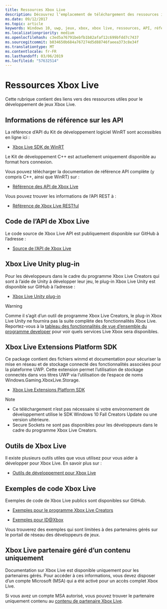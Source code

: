 ```yaml
---
title: Ressources Xbox Live
description: Découvrez l’emplacement de téléchargement des ressources importantes pour le développement Xbox Live.
ms.date: 09/12/2017
ms.topic: article
keywords: Windows 10, uwp, jeux, xbox, xbox live, ressources, API, référencer
ms.localizationpriority: medium
ms.openlocfilehash: c3ed5a76791bebfb1b82afaf12c699bfdd7c7437
ms.sourcegitcommit: b034650b684a767274d5d88746faeea373c8e34f
ms.translationtype: MT
ms.contentlocale: fr-FR
ms.lasthandoff: 03/06/2019
ms.locfileid: "57632514"
---
```

# <a name="xbox-live-resources"></a>Ressources Xbox Live

Cette rubrique contient des liens vers des ressources utiles pour le développement de jeux Xbox Live.

## <a name="api-reference"></a>Informations de référence sur les API

La référence d’API du Kit de développement logiciel WinRT sont accessibles en ligne ici :

* [Xbox Live SDK de WinRT](https://docs.microsoft.com/en-us/dotnet/api/?view=xboxlive-dotnet-2017.11.20171204.01)

Le Kit de développement C++ est actuellement uniquement disponible au format hors connexion.

Vous pouvez télécharger la documentation de référence API complète (y compris C++, ainsi que WinRT) sur :

* [Référence des API de Xbox Live](https://aka.ms/xboxliveuwpdocs)

Vous pouvez trouver les informations de l’API REST à :

* [Référence de Xbox Live RESTful](xbox-live-rest/atoc-xboxlivews-reference.md)


## <a name="xbox-live-api-source-code"></a>Code de l’API de Xbox Live

Le code source de Xbox Live API est publiquement disponible sur GitHub à l’adresse :

* [Source de l’API de Xbox Live](https://github.com/Microsoft/xbox-live-api)

## <a name="xbox-live-unity-plug-in"></a>Xbox Live Unity plug-in

Pour les développeurs dans le cadre du programme Xbox Live Creators qui sont à l’aide de Unity à développer leur jeu, le plug-in Xbox Live Unity est disponible sur GitHub à l’adresse :

* [Xbox Live Unity plug-in](https://github.com/Microsoft/xbox-live-unity-plugin)

> [!WARNING]
> Comme il s’agit d’un outil de programme Xbox Live Creators, le plug-in Xbox Live Unity ne fournira pas la suite complète des fonctionnalités Xbox Live. Reportez-vous à la [tableau des fonctionnalités de vue d’ensemble du programme developer](developer-program-overview.md#feature-table) pour voir quels services Live Xbox sera disponibles.

## <a name="xbox-live-platform-extensions-sdk"></a>Xbox Live Extensions Platform SDK

Ce package contient des fichiers winmd et documentation pour sécuriser la mise en réseau et de stockage connecté des fonctionnalités associées pour la plateforme UWP. Cette extension permet l’utilisation de stockage connectés dans vos titres UWP via l’utilisation de l’espace de noms Windows.Gaming.XboxLive.Storage.

* [Xbox Live Extensions Platform SDK](https://aka.ms/xblextsdk)

> [!NOTE]
> - Ce téléchargement n’est pas nécessaire si votre environnement de développement utilise le SDK Windows 10 Fall Creators Update ou une version ultérieure.
> - Secure Sockets ne sont pas disponibles pour les développeurs dans le cadre du programme Xbox Live Creators.

## <a name="xbox-live-tools"></a>Outils de Xbox Live

Il existe plusieurs outils utiles que vous utilisez pour vous aider à développer pour Xbox Live. En savoir plus sur :

* [Outils de développement pour Xbox Live](tools/tools.md)

## <a name="xbox-live-code-samples"></a>Exemples de code Xbox Live

Exemples de code de Xbox Live publics sont disponibles sur GitHub.

* [Exemples pour le programme Xbox Live Creators](https://github.com/Microsoft/xbox-live-samples/tree/master/Samples/CreatorsSDK)

* [Exemples pour ID@Xbox](https://github.com/Microsoft/xbox-live-samples/tree/master/Samples/ID%40XboxSDK)

Vous trouverez des exemples qui sont limitées à des partenaires gérés sur le portail de réseau des développeurs de jeux.

## <a name="xbox-live-managed-partner-only-content"></a>Xbox Live partenaire géré d’un contenu uniquement

Documentation sur Xbox Live est disponible uniquement pour les partenaires gérés. Pour accéder à ces informations, vous devez disposer d’un compte Microsoft (MSA) qui a été activé pour un accès complet Xbox Live.

Si vous avez un compte MSA autorisé, vous pouvez trouver le partenaire uniquement contenu au [contenu de partenaire Xbox Live](https://developer.microsoft.com/en-us/games/xbox/docs/xboxlive/xbox-live-partners/partner-content).
